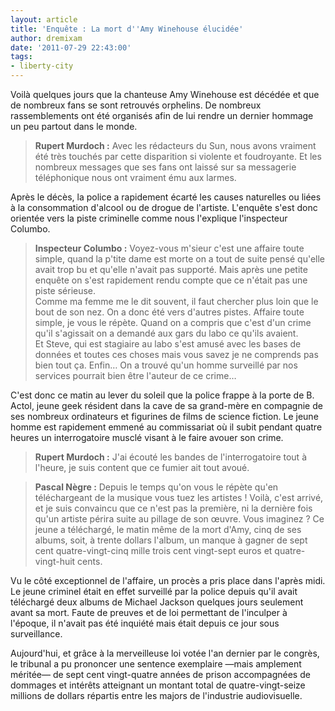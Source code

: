 ```yaml
---
layout: article
title: 'Enquête : La mort d''Amy Winehouse élucidée'
author: dremixam
date: '2011-07-29 22:43:00'
tags:
- liberty-city
---
```


Voilà quelques jours que la chanteuse Amy Winehouse est décédée et que de nombreux fans se sont retrouvés orphelins. De nombreux rassemblements ont été organisés afin de lui rendre un dernier hommage un peu partout dans le monde.

> **Rupert Murdoch :** Avec les rédacteurs du Sun, nous avons vraiment été très touchés par cette disparition si violente et foudroyante. Et les nombreux messages que ses fans ont laissé sur sa messagerie téléphonique nous ont vraiment ému aux larmes.

Après le décès, la police a rapidement écarté les causes naturelles ou liées à la consommation d'alcool ou de drogue de l'artiste. L'enquête s'est donc orientée vers la piste criminelle comme nous l'explique l'inspecteur Columbo.

> **Inspecteur Columbo :** Voyez-vous m'sieur c'est une affaire toute simple, quand la p'tite dame est morte on a tout de suite pensé qu'elle avait trop bu et qu'elle n'avait pas supporté. Mais après une petite enquête on s'est rapidement rendu compte que ce n'était pas une piste sérieuse.  
> Comme ma femme me le dit souvent, il faut chercher plus loin que le bout de son nez. On a donc été vers d'autres pistes. Affaire toute simple, je vous le répète. Quand on a compris que c'est d'un crime qu'il s'agissait on a demandé aux gars du labo ce qu'ils avaient.  
> Et Steve, qui est stagiaire au labo s'est amusé avec les bases de données et toutes ces choses mais vous savez je ne comprends pas bien tout ça. Enfin… On a trouvé qu'un homme surveillé par nos services pourrait bien être l'auteur de ce crime…

C'est donc ce matin au lever du soleil que la police frappe à la porte de B. Actol, jeune geek résident dans la cave de sa grand-mère en compagnie de ses nombreux ordinateurs et figurines de films de science fiction. Le jeune homme est rapidement emmené au commissariat où il subit pendant quatre heures un interrogatoire musclé visant à le faire avouer son crime.

> **Rupert Murdoch :** J'ai écouté les bandes de l'interrogatoire tout à l'heure, je suis content que ce fumier ait tout avoué.

> **Pascal Nègre :** Depuis le temps qu'on vous le répète qu'en téléchargeant de la musique vous tuez les artistes ! Voilà, c'est arrivé, et je suis convaincu que ce n'est pas la première, ni la dernière fois qu'un artiste périra suite au pillage de son œuvre. Vous imaginez ? Ce jeune a téléchargé, le matin même de la mort d'Amy, cinq de ses albums, soit, à trente dollars l'album, un manque à gagner de sept cent quatre-vingt-cinq mille trois cent vingt-sept euros et quatre-vingt-huit cents.

Vu le côté exceptionnel de l'affaire, un procès a pris place dans l'après midi. Le jeune criminel était en effet surveillé par la police depuis qu'il avait téléchargé deux albums de Michael Jackson quelques jours seulement avant sa mort. Faute de preuves et de loi permettant de l'inculper à l'époque, il n'avait pas été inquiété mais était depuis ce jour sous surveillance.

Aujourd'hui, et grâce à la merveilleuse loi votée l'an dernier par le congrès, le tribunal a pu prononcer une sentence exemplaire —mais amplement méritée— de sept cent vingt-quatre années de prison accompagnées de dommages et intérêts atteignant un montant total de quatre-vingt-seize millions de dollars répartis entre les majors de l'industrie audiovisuelle.


